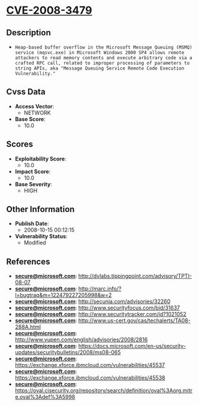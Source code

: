 
# [CVE-2008-3479](https://cve.mitre.org/cgi-bin/cvename.cgi?name=CVE-2008-3479)

## Description

- `Heap-based buffer overflow in the Microsoft Message Queuing (MSMQ) service (mqsvc.exe) in Microsoft Windows 2000 SP4 allows remote attackers to read memory contents and execute arbitrary code via a crafted RPC call, related to improper processing of parameters to string APIs, aka "Message Queuing Service Remote Code Execution Vulnerability."`

## Cvss Data

- **Access Vector**:
  - NETWORK
- **Base Score**:
  - 10.0

## Scores

- **Exploitability Score**:
  - 10.0
- **Impact Score**:
  - 10.0
- **Base Severity**:
  - HIGH

## Other Information

- **Publish Date**:
  - 2008-10-15 00:12:15
- **Vulnerability Status**:
  - Modified

## References

- **secure@microsoft.com**: http://dvlabs.tippingpoint.com/advisory/TPTI-08-07
- **secure@microsoft.com**: http://marc.info/?l=bugtraq&m=122479227205998&w=2
- **secure@microsoft.com**: http://secunia.com/advisories/32260
- **secure@microsoft.com**: http://www.securityfocus.com/bid/31637
- **secure@microsoft.com**: http://www.securitytracker.com/id?1021052
- **secure@microsoft.com**: http://www.us-cert.gov/cas/techalerts/TA08-288A.html
- **secure@microsoft.com**: http://www.vupen.com/english/advisories/2008/2816
- **secure@microsoft.com**: https://docs.microsoft.com/en-us/security-updates/securitybulletins/2008/ms08-065
- **secure@microsoft.com**: https://exchange.xforce.ibmcloud.com/vulnerabilities/45537
- **secure@microsoft.com**: https://exchange.xforce.ibmcloud.com/vulnerabilities/45538
- **secure@microsoft.com**: https://oval.cisecurity.org/repository/search/definition/oval%3Aorg.mitre.oval%3Adef%3A5998
